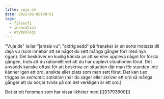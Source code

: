 ```yaml
---
title: vuja de
date: 2021-08-05T08:01
tags: 
  - filosofi
  - innovation
  - etymyologi
---
```


"Vuja de" (eller "jamais vu", "aldrig sedd" på franska) är en sorts motsats till
deja vu (som innebär att se något du sett många gånger förr med nya ögon). Det
beskriver en kuslig känsla av att se eller uppleva något för första gången,
trots att du rationellt vet att du har upplevt situationen förut. Det används
kanske oftast för att beskriva en situation där man för stunden inte känner igen
ett ord, ansikte eller plats som man sett förut. Det kan t.ex triggas av
_semantic satiation_ (när du säger eller skriver ett ord så många gånger att du
börjar tvivla på om det verkligen är ett ord.)

Det är ett fenomen som har vissa likheter med [[[03793600]]]
